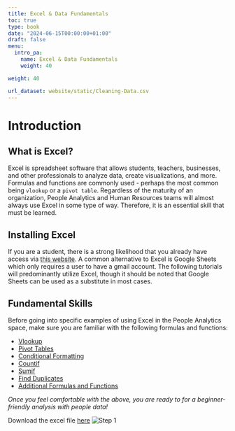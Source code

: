 ```yaml
---
title: Excel & Data Fundamentals
toc: true
type: book
date: "2024-06-15T00:00:00+01:00"
draft: false
menu:
  intro_pa:
    name: Excel & Data Fundamentals
    weight: 40 

weight: 40

url_dataset: website/static/Cleaning-Data.csv
---
```


# Introduction

## What is Excel?
Excel is spreadsheet software that allows students, teachers, businesses, and other professionals to analyze data, create visualizations, and more. Formulas and functions are commonly used - perhaps the most common being `vlookup` or a `pivot table`. Regardless of the maturity of an organization, People Analytics and Human Resources teams will almost always use Excel in some type of way. Therefore, it is an essential skill that must be learned. 

## Installing Excel

If you are a student, there is a strong likelihood that you already have access via [this website](https://www.microsoft.com/en-us/education/products/office). A common alternative to Excel is Google Sheets which only requires a user to have a gmail account. The following tutorials will predominantly utilize Excel, though it should be noted that Google Sheets can be used as a substitute in most cases. 

## Fundamental Skills

Before going into specific examples of using Excel in the People Analytics space, make sure you are familiar with the following formulas and functions: 
- [Vlookup](https://www.excel-easy.com/examples/vlookup.html)
- [Pivot Tables](https://www.excel-easy.com/data-analysis/pivot-tables.html)
- [Conditional Formatting](https://www.excel-easy.com/data-analysis/conditional-formatting.html)
- [Countif](https://www.excel-easy.com/examples/countif.html)
- [Sumif](https://www.excel-easy.com/examples/sumif.html)
- [Find Duplicates](https://www.excel-easy.com/examples/find-duplicates.html)
- [Additional Formulas and Functions](https://www.excel-easy.com)

*Once you feel comfortable with the above, you are ready to for a beginner-friendly analysis with people data!*

Download the excel file [here](website/static/Cleaning-Data.csv)
![Step 1](/cleaning-data-step1.png)